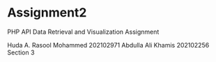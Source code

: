 # Assignment2
PHP API Data Retrieval and Visualization Assignment

Huda A. Rasool Mohammed 202102971
Abdulla Ali Khamis 202102256
Section 3
